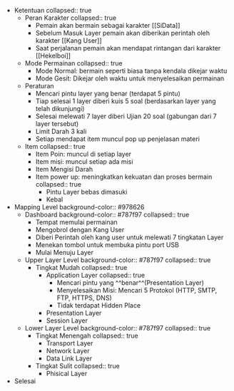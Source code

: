 - Ketentuan
  collapsed:: true
	- Peran Karakter
	  collapsed:: true
		- Pemain akan bermain sebagai karakter [[SiData]]
		- Sebelum Masuk Layer pemain akan diberikan perintah oleh karakter [[Kang User]]
		- Saat perjalanan pemain akan mendapat rintangan dari karakter [[Hekelboi]]
	- Mode Permainan
	  collapsed:: true
		- Mode Normal: bermain seperti biasa tanpa kendala dikejar waktu
		- Mode Gesit: Dikejar oleh waktu untuk menyelesaikan permainan
	- Peraturan
		- Mencari pintu layer yang benar (terdapat 5 pintu)
		- Tiap selesai 1 layer diberi kuis 5 soal (berdasarkan layer yang telah dikunjungi)
		- Selesai melewati 7 layer diberi Ujian 20 soal (gabungan dari 7 layer tersebut)
		- Limit Darah 3 kali
		- Setiap mendapat item muncul pop up penjelasan materi
	- Item
	  collapsed:: true
		- Item Poin: muncul di setiap layer
		- Item misi: muncul setiap ada misi
		- Item Mengisi Darah
		- Item power up: meningkatkan kekuatan dan proses bermain
		  collapsed:: true
			- Pintu Layer bebas dimasuki
			- Kebal
- Mapping Level
  background-color:: #978626
	- Dashboard
	  background-color:: #787f97
	  collapsed:: true
		- Tempat memulai permainan
		- Mengobrol dengan Kang User
		- Diberi Perintah oleh kang user untuk melewati 7 tingkatan Layer
		- Menekan tombol untuk membuka pintu port USB
		- Mulai Menuju Layer
	- Upper Layer Level
	  background-color:: #787f97
	  collapsed:: true
		- Tingkat Mudah
		  collapsed:: true
			- Application Layer
			  collapsed:: true
				- Mencari pintu yang ^^benar^^(Presentation Layer)
				- Menyelesaikan Misi: Mencari 5 Protokol (HTTP, SMTP, FTP, HTTPS, DNS)
				- Tidak terdapat Hidden Place
			- Presentation Layer
			- Session Layer
	- Lower Layer Level
	  background-color:: #787f97
	  collapsed:: true
		- Tingkat Menengah
		  collapsed:: true
			- Transport Layer
			- Network Layer
			- Data Link Layer
		- Tingkat Sulit
		  collapsed:: true
			- Phisical Layer
- Selesai